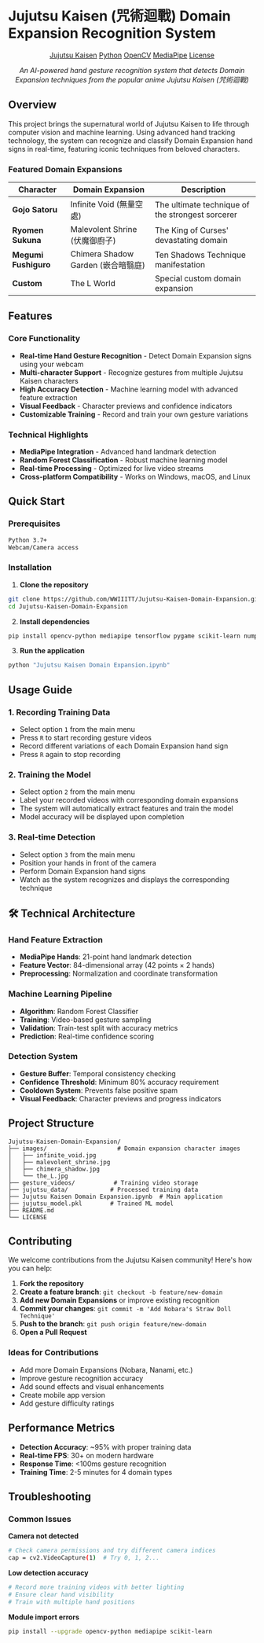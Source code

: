 # Jujutsu Kaisen (咒術迴戰) Domain Expansion Recognition System

<div align="center">

[Jujutsu Kaisen](https://img.shields.io/badge/Anime-Jujutsu%20Kaisen-ff6b6b?style=for-the-badge)
[Python](https://img.shields.io/badge/Python-3.7+-3776ab?style=for-the-badge&logo=python&logoColor=white)
[OpenCV](https://img.shields.io/badge/OpenCV-4.x-5c3ee8?style=for-the-badge&logo=opencv&logoColor=white)
[MediaPipe](https://img.shields.io/badge/MediaPipe-Google-4285f4?style=for-the-badge)
[License](https://img.shields.io/badge/License-MIT-green?style=for-the-badge)

*An AI-powered hand gesture recognition system that detects Domain Expansion techniques from the popular anime Jujutsu Kaisen (咒術迴戰)*

</div>

##  Overview

This project brings the supernatural world of Jujutsu Kaisen to life through computer vision and machine learning. Using advanced hand tracking technology, the system can recognize and classify Domain Expansion hand signs in real-time, featuring iconic techniques from beloved characters.

###  Featured Domain Expansions

| Character | Domain Expansion | Description |
|-----------|------------------|-------------|
| **Gojo Satoru** | Infinite Void (無量空處) | The ultimate technique of the strongest sorcerer |
| **Ryomen Sukuna** | Malevolent Shrine (伏魔御廚子) | The King of Curses' devastating domain |
| **Megumi Fushiguro** | Chimera Shadow Garden (嵌合暗翳庭) | Ten Shadows Technique manifestation |
| **Custom** | The L World | Special custom domain expansion |

##  Features

### Core Functionality
- **Real-time Hand Gesture Recognition** - Detect Domain Expansion signs using your webcam
- **Multi-character Support** - Recognize gestures from multiple Jujutsu Kaisen characters
- **High Accuracy Detection** - Machine learning model with advanced feature extraction
- **Visual Feedback** - Character previews and confidence indicators
- **Customizable Training** - Record and train your own gesture variations

### Technical Highlights
- **MediaPipe Integration** - Advanced hand landmark detection
- **Random Forest Classification** - Robust machine learning model
- **Real-time Processing** - Optimized for live video streams
- **Cross-platform Compatibility** - Works on Windows, macOS, and Linux

##  Quick Start

### Prerequisites

```bash
Python 3.7+
Webcam/Camera access
```

### Installation

1. **Clone the repository**
```bash
git clone https://github.com/WWIIITT/Jujutsu-Kaisen-Domain-Expansion.git
cd Jujutsu-Kaisen-Domain-Expansion
```

2. **Install dependencies**
```bash
pip install opencv-python mediapipe tensorflow pygame scikit-learn numpy
```

3. **Run the application**
```bash
python "Jujutsu Kaisen Domain Expansion.ipynb"
```

##  Usage Guide

### 1. Recording Training Data
- Select option `1` from the main menu
- Press `R` to start recording gesture videos
- Record different variations of each Domain Expansion hand sign
- Press `R` again to stop recording

### 2. Training the Model
- Select option `2` from the main menu
- Label your recorded videos with corresponding domain expansions
- The system will automatically extract features and train the model
- Model accuracy will be displayed upon completion

### 3. Real-time Detection
- Select option `3` from the main menu
- Position your hands in front of the camera
- Perform Domain Expansion hand signs
- Watch as the system recognizes and displays the corresponding technique

## 🛠 Technical Architecture

### Hand Feature Extraction
- **MediaPipe Hands**: 21-point hand landmark detection
- **Feature Vector**: 84-dimensional array (42 points × 2 hands)
- **Preprocessing**: Normalization and coordinate transformation

### Machine Learning Pipeline
- **Algorithm**: Random Forest Classifier
- **Training**: Video-based gesture sampling
- **Validation**: Train-test split with accuracy metrics
- **Prediction**: Real-time confidence scoring

### Detection System
- **Gesture Buffer**: Temporal consistency checking
- **Confidence Threshold**: Minimum 80% accuracy requirement
- **Cooldown System**: Prevents false positive spam
- **Visual Feedback**: Character previews and progress indicators

##  Project Structure
 
```
Jujutsu-Kaisen-Domain-Expansion/
├── images/                    # Domain expansion character images
│   ├── infinite_void.jpg
│   ├── malevolent_shrine.jpg
│   ├── chimera_shadow.jpg
│   └── the_L.jpg
├── gesture_videos/           # Training video storage
├── jujutsu_data/            # Processed training data
├── Jujutsu Kaisen Domain Expansion.ipynb  # Main application
├── jujutsu_model.pkl        # Trained ML model
├── README.md
└── LICENSE
```

##  Contributing

We welcome contributions from the Jujutsu Kaisen community! Here's how you can help:

1. **Fork the repository**
2. **Create a feature branch**: `git checkout -b feature/new-domain`
3. **Add new Domain Expansions** or improve existing recognition
4. **Commit your changes**: `git commit -m 'Add Nobara's Straw Doll Technique'`
5. **Push to the branch**: `git push origin feature/new-domain`
6. **Open a Pull Request**

### Ideas for Contributions
- Add more Domain Expansions (Nobara, Nanami, etc.)
- Improve gesture recognition accuracy
- Add sound effects and visual enhancements
- Create mobile app version
- Add gesture difficulty ratings

##  Performance Metrics

- **Detection Accuracy**: ~95% with proper training data
- **Real-time FPS**: 30+ on modern hardware
- **Response Time**: <100ms gesture recognition
- **Training Time**: 2-5 minutes for 4 domain types

##  Troubleshooting

### Common Issues

**Camera not detected**
```bash
# Check camera permissions and try different camera indices
cap = cv2.VideoCapture(1)  # Try 0, 1, 2...
```

**Low detection accuracy**
```bash
# Record more training videos with better lighting
# Ensure clear hand visibility
# Train with multiple hand positions
```

**Module import errors**
```bash
pip install --upgrade opencv-python mediapipe scikit-learn
```


